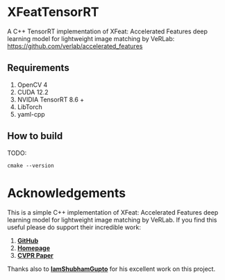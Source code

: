 # XFeatTensorRT
A C++ TensorRT implementation of XFeat: Accelerated Features deep learning model for lightweight image matching by VeRLab: https://github.com/verlab/accelerated_features

## Requirements
1) OpenCV 4
2) CUDA 12.2
3) NVIDIA TensorRT 8.6 +
4) LibTorch
5) yaml-cpp

## How to build
TODO:
```
cmake --version
```

# Acknowledgements
This is a simple C++ implementation of XFeat: Accelerated Features deep learning model for lightweight image matching by VeRLab. If you find this useful please do support their incredible work:
1) **[GitHub](https://github.com/verlab/accelerated_features)**
2) **[Homepage](https://www.verlab.dcc.ufmg.br/descriptors/xfeat_cvpr24/)**
3) **[CVPR Paper](https://openaccess.thecvf.com/content/CVPR2024/html/Potje_XFeat_Accelerated_Features_for_Lightweight_Image_Matching_CVPR_2024_paper.html)**

Thanks also to **[IamShubhamGupto](https://github.com/verlab/accelerated_features/pull/4)** for his excellent work on this project. 
